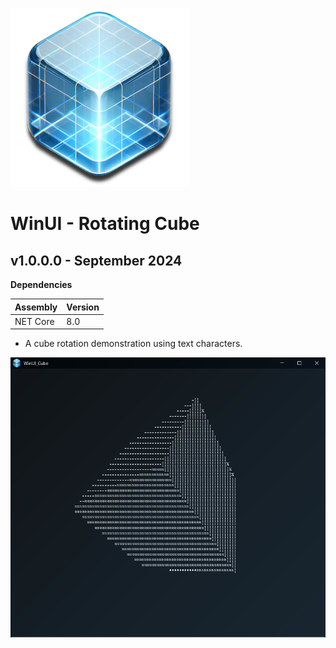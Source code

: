 ![Icon](Assets/AppIcon.png)
# WinUI - Rotating Cube


## v1.0.0.0 - September 2024

**Dependencies**

| Assembly | Version |
| ---- | ---- |
| NET Core | 8.0 |

- A cube rotation demonstration using text characters.

![Icon](Assets/Screenshot.png)
